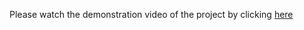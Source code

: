 Please watch the demonstration video of the project by clicking [here](https://drive.google.com/file/d/190t5DLuwg5XDegypU_YGmrL9PdGcDGIl/view?usp=sharing)